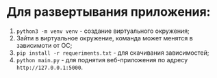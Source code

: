 # Для развертывания приложения:
1) `python3 -m venv venv` - создание виртуального окружения;
2) Зайти в виртуальное окружение, команда может менятся в зависимоти от ОС; 
3) `pip install -r requeriments.txt` - для скачивания зависимостей;
4) `python main.py` - для поднятия веб-приложения по адресу `http://127.0.0.1:5000`.